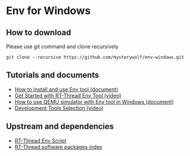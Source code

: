 # Env for Windows

## How to download
Please use git command and clone recursively
```shell
git clone --recursive https://github.com/mysterywolf/env-windows.git
```

## Tutorials and documents
- [How to install and use Env tool (document)](https://github.com/RT-Thread/rt-thread/blob/master/documentation/env/env.md)
- [Get Started with RT-Thread Env Tool (video)](https://www.youtube.com/watch?v=dEK94o_YoSo)
- [How to use QEMU simulator with Env tool in Windows (document)](https://github.com/RT-Thread/rt-thread/blob/master/documentation/quick-start/quick_start_qemu/quick_start_qemu.md)
- [Development Tools Selection (video)](https://www.youtube.com/watch?v=F_kU1CMjLKw)

## Upstream and dependencies
- [RT-Thread Env Script](https://github.com/RT-Thread/env)
- [RT-Thread software packages index](https://github.com/RT-Thread/packages)
